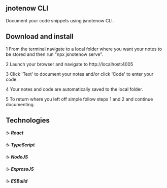 ## jnotenow CLI

Document your code snippets using jsnotenow CLI.

## Download and install

1 From the terminal navigate to a local folder where you want your notes to be stored and then run "npx jsnotenow serve".

2 Launch your browser and navigate to http://localhost:4005

3 Click 'Text' to document your notes and/or click 'Code' to enter your code.

4 Your notes and code are automatically saved to the local folder.

5 To return where you left off simple follow steps 1 and 2 and continue documenting.

## Technologies

:coffee: **_React_**

:coffee: **_TypeScript_**

:coffee: **_NodeJS_**

:coffee: **_ExpressJS_**

:coffee: **_ESBuild_**
